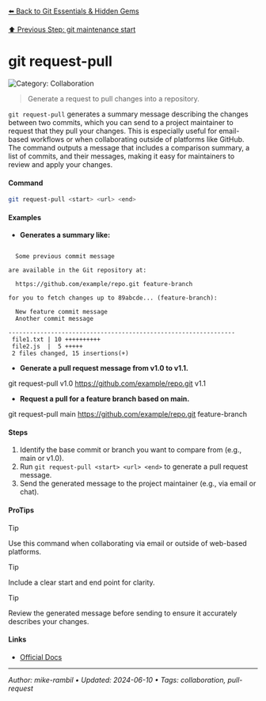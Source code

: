 [⬅️ Back to Git Essentials & Hidden Gems](./git-essentials-hidden-gems.md)

[⬆️ Previous Step: git maintenance start](./git-maintenance-start.md)

# git request-pull


![Category: Collaboration](https://img.shields.io/badge/Category-Collaboration-blue)
> Generate a request to pull changes into a repository.

`git request-pull` generates a summary message describing the changes between two commits, which you can send to a project maintainer to request that they pull your changes. This is especially useful for email-based workflows or when collaborating outside of platforms like GitHub. The command outputs a message that includes a comparison summary, a list of commits, and their messages, making it easy for maintainers to review and apply your changes.


#### Command
```sh
git request-pull <start> <url> <end>
```

#### Examples
- **Generates a summary like:**



```The following changes since commit 1234567... (main):

  Some previous commit message

are available in the Git repository at:

  https://github.com/example/repo.git feature-branch

for you to fetch changes up to 89abcde... (feature-branch):

  New feature commit message
  Another commit message

----------------------------------------------------------------
 file1.txt | 10 ++++++++++
 file2.js  |  5 +++++
 2 files changed, 15 insertions(+)
```
- **Generate a pull request message from v1.0 to v1.1.**

git request-pull v1.0 https://github.com/example/repo.git v1.1
- **Request a pull for a feature branch based on main.**

git request-pull main https://github.com/example/repo.git feature-branch


#### Steps
1. Identify the base commit or branch you want to compare from (e.g., main or v1.0).
2. Run `git request-pull <start> <url> <end>` to generate a pull request message.
3. Send the generated message to the project maintainer (e.g., via email or chat).


#### ProTips
> [!TIP]
> Use this command when collaborating via email or outside of web-based platforms.

> [!TIP]
> Include a clear start and end point for clarity.

> [!TIP]
> Review the generated message before sending to ensure it accurately describes your changes.



#### Links
- [Official Docs](https://git-scm.com/docs/git-request-pull)


---

_Author: mike-rambil • Updated: 2024-06-10 • Tags: collaboration, pull-request_
